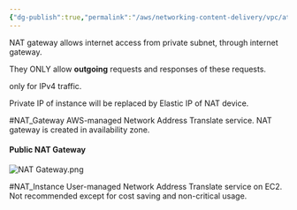 ```yaml
---
{"dg-publish":true,"permalink":"/aws/networking-content-delivery/vpc/atomic-elements/nat-gateway/","title":"Nat Gateway"}
---
```


NAT gateway allows internet access from private subnet, through internet gateway.

They ONLY allow **outgoing** requests and responses of these requests.

only for IPv4 traffic.

Private IP of instance will be replaced by Elastic IP of NAT device.

#NAT_Gateway
AWS-managed Network Address Translate service.
NAT gateway is created in availability zone.
#### Public NAT Gateway

![NAT Gateway.png](/img/user/aws/Networking-Content-Delivery/VPC/png/Atomic-Elements/NAT%20Gateway.png)


#NAT_Instance
User-managed Network Address Translate service on EC2.
Not recommended except for cost saving and non-critical usage.